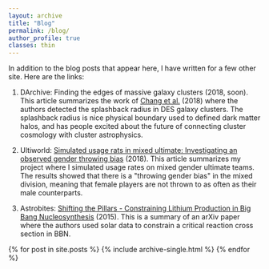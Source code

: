 ```yaml
---
layout: archive
title: "Blog"
permalink: /blog/
author_profile: true
classes: thin
---
```


In addition to the blog posts that appear here, I have written for a few other site. Here are the links:

1. DArchive: Finding the edges of massive galaxy clusters (2018, soon). This article summarizes the work of [Chang et al.](https://arxiv.org/abs/1710.06808) (2018) where the authors detected the splashback radius in DES galaxy clusters. The splashback radius is nice physical boundary used to defined dark matter halos, and has people excited about the future of connecting cluster cosmology with cluster astrophysics.

2. Ultiworld: [Simulated usage rats in mixed ultimate: Investigating an observed gender throwing bias](https://ultiworld.com/2018/07/24/simulating-usage-rates-mixed-ultimate-investigating-observed-gender-throwing-bias/) (2018). This article summarizes my project where I simulated usage rates on mixed gender ultimate teams. The results showed that there is a "throwing gender bias" in the mixed division, meaning that female players are not thrown to as often as their male counterparts.

3. Astrobites: [Shifting the Pillars - Constraining Lithium Production in Big Bang Nucleosynthesis](https://astrobites.org/2015/07/27/shifting-the-pillars-constraining-lithium-production-in-big-bang-nucleosynthesis/) (2015). This is a summary of an arXiv paper where the authors used solar data to constrain a critical reaction cross section in BBN.

{% for post in site.posts %}
  {% include archive-single.html %}
{% endfor %}